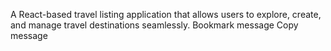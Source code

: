 A React-based travel listing application that allows users to explore, create, and manage travel destinations seamlessly. Bookmark message Copy message

